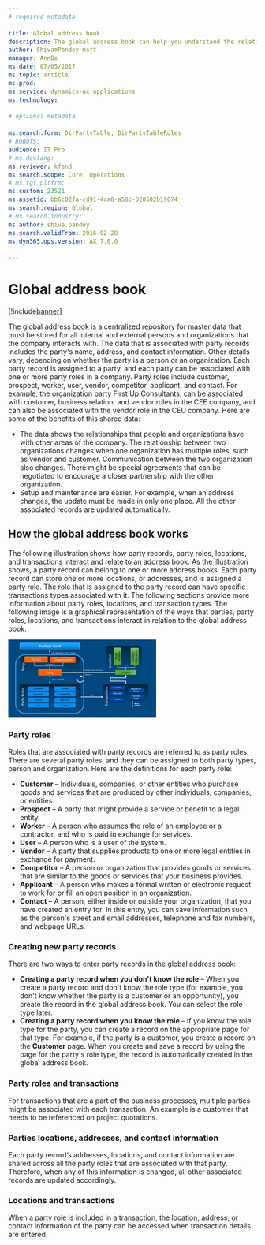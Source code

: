 ```yaml
---
# required metadata

title: Global address book
description: The global address book can help you understand the relationships among people and organizations that are associated with your organization. For example, a customer may also be a vendor in a marketing campaign, or a worker in your organization may also be a vendor.
author: ShivamPandey-msft
manager: AnnBe
ms.date: 07/05/2017
ms.topic: article
ms.prod: 
ms.service: dynamics-ax-applications
ms.technology: 

# optional metadata

ms.search.form: DirPartyTable, DirPartyTableRoles
# ROBOTS: 
audience: IT Pro
# ms.devlang: 
ms.reviewer: kfend
ms.search.scope: Core, Operations
# ms.tgt_pltfrm: 
ms.custom: 23521
ms.assetid: bb6c02fa-cd91-4ca8-a58c-020502b19074
ms.search.region: Global
# ms.search.industry: 
ms.author: shiva.pandey
ms.search.validFrom: 2016-02-28
ms.dyn365.ops.version: AX 7.0.0

---
```


# Global address book

[!include[banner](../includes/banner.md)]

The global address book is a centralized repository for master data that must be stored for all internal and external persons and organizations that the company interacts with. The data that is associated with party records includes the party's name, address, and contact information. Other details vary, depending on whether the party is a person or an organization. Each party record is assigned to a party, and each party can be associated with one or more party roles in a company. Party roles include customer, prospect, worker, user, vendor, competitor, applicant, and contact. For example, the organization party First Up Consultants, can be associated with customer, business relation, and vendor roles in the CEE company, and can also be associated with the vendor role in the CEU company. Here are some of the benefits of this shared data:

-   The data shows the relationships that people and organizations have with other areas of the company. The relationship between two organizations changes when one organization has multiple roles, such as vendor and customer. Communication between the two organization also changes. There might be special agreements that can be negotiated to encourage a closer partnership with the other organization.
-   Setup and maintenance are easier. For example, when an address changes, the update must be made in only one place. All the other associated records are updated automatically.

## How the global address book works
The following illustration shows how party records, party roles, locations, and transactions interact and relate to an address book. As the illustration shows, a party record can belong to one or more address books. Each party record can store one or more locations, or addresses, and is assigned a party role. The role that is assigned to the party record can have specific transactions types associated with it. The following sections provide more information about party roles, locations, and transaction types. The following image is a graphical representation of the ways that parties, party roles, locations, and transactions interact in relation to the global address book.

[![Global address book interaction with AX entities and transactions](./media/address-book-structure-300x157.png)](./media/address-book-structure.png) 

### Party roles

Roles that are associated with party records are referred to as party roles. There are several party roles, and they can be assigned to both party types, person and organization. Here are the definitions for each party role:

-   **Customer** – Individuals, companies, or other entities who purchase goods and services that are produced by other individuals, companies, or entities.
-   **Prospect** – A party that might provide a service or benefit to a legal entity.
-   **Worker** – A person who assumes the role of an employee or a contractor, and who is paid in exchange for services.
-   **User** – A person who is a user of the system.
-   **Vendor** – A party that supplies products to one or more legal entities in exchange for payment.
-   **Competitor** – A person or organization that provides goods or services that are similar to the goods or services that your business provides.
-   **Applicant** – A person who makes a formal written or electronic request to work for or fill an open position in an organization.
-   **Contact** – A person, either inside or outside your organization, that you have created an entry for. In this entry, you can save information such as the person's street and email addresses, telephone and fax numbers, and webpage URLs.

### Creating new party records

There are two ways to enter party records in the global address book:

-   **Creating a party record when you don't know the role** – When you create a party record and don't know the role type (for example, you don't know whether the party is a customer or an opportunity), you create the record in the global address book. You can select the role type later.
-   **Creating a party record when you know the role** – If you know the role type for the party, you can create a record on the appropriate page for that type. For example, if the party is a customer, you create a record on the **Customer** page. When you create and save a record by using the page for the party's role type, the record is automatically created in the global address book.

### Party roles and transactions

For transactions that are a part of the business processes, multiple parties might be associated with each transaction. An example is a customer that needs to be referenced on project quotations.

### Parties locations, addresses, and contact information

Each party record’s addresses, locations, and contact information are shared across all the party roles that are associated with that party. Therefore, when any of this information is changed, all other associated records are updated accordingly.

### Locations and transactions

When a party role is included in a transaction, the location, address, or contact information of the party can be accessed when transaction details are entered.
